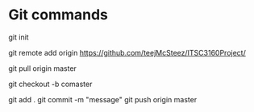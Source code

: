 # Git commands

git init

git remote add origin https://github.com/teejMcSteez/ITSC3160Project/

git pull origin master

git checkout -b comaster

git add .
git commit -m "message"
git push origin master
